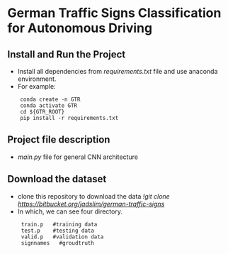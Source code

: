 # German Traffic Signs Classification for Autonomous Driving

## Install and Run the Project
  * Install all dependencies from *requirements.txt* file and use anaconda environment.
  * For example:
  ```
      conda create -n GTR
      conda activate GTR
      cd ${GTR_ROOT}
      pip install -r requirements.txt
   ```
  
## Project file description
  *  *main.py* file for general CNN architecture

## Download the dataset
  * clone this repository to download the data *!git clone https://bitbucket.org/jadslim/german-traffic-signs*
  * In which, we can see four directory.
    ```
     train.p   #training data
     test.p    #testing data
     valid.p   #validation data
     signnames   #groudtruth
    ```

